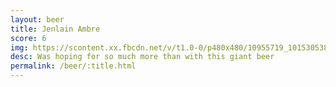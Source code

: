 ```yaml
---
layout: beer
title: Jenlain Ambre
score: 6
img: https://scontent.xx.fbcdn.net/v/t1.0-0/p480x480/10955719_10153053840738745_4377010572225479820_n.jpg?oh=67d17273ba606ca0925c375eb9dbdcba&oe=5891A0E6
desc: Was hoping for so much more than with this giant beer
permalink: /beer/:title.html
---
```

